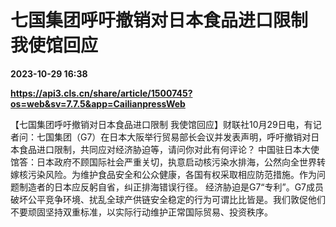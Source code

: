 # 七国集团呼吁撤销对日本食品进口限制 我使馆回应

**2023-10-29 16:38**

**https://api3.cls.cn/share/article/1500745?os=web&sv=7.7.5&app=CailianpressWeb**

【七国集团呼吁撤销对日本食品进口限制 我使馆回应】财联社10月29日电，有记者问：七国集团（G7）在日本大阪举行贸易部长会议并发表声明，呼吁撤销对日本食品进口限制，共同应对经济胁迫等，请问你对此有何评论？ 中国驻日本大使馆答：日本政府不顾国际社会严重关切，执意启动核污染水排海，公然向全世界转嫁核污染风险。为维护食品安全和公众健康，各国有权采取相应防范措施。作为问题制造者的日本应反躬自省，纠正排海错误行径。 经济胁迫是G7“专利”。G7成员破坏公平竞争环境、扰乱全球产供链安全稳定的行为可谓比比皆是。我们敦促他们不要顽固坚持双重标准，以实际行动维护正常国际贸易、投资秩序。